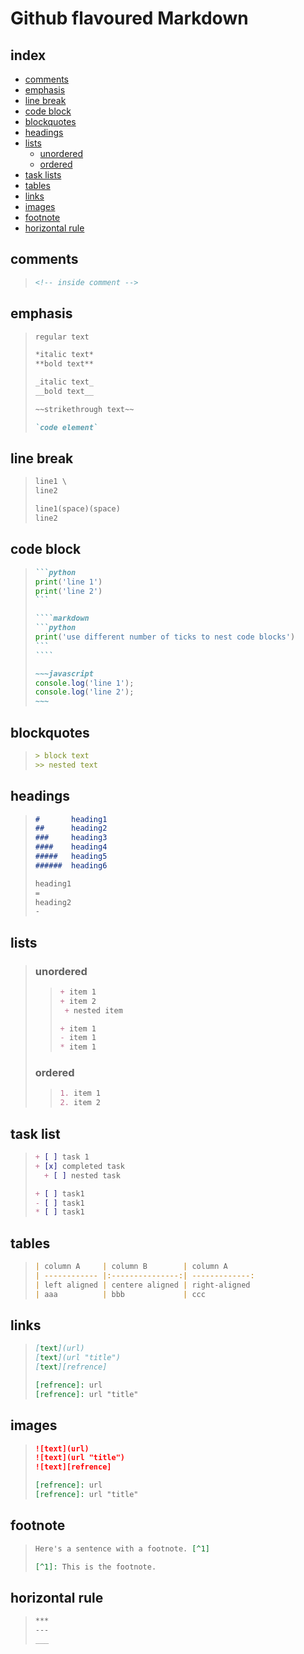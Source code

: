<!-- 
https://www.w3schools.io/file/markdown-introduction/  
https://www.markdowntutorial.com/
https://www.markdownguide.org/cheat-sheet/
https://github.github.com/gfm/
https://github.com/adam-p/markdown-here/wiki/Markdown-Cheatsheet
 -->

# Github flavoured Markdown

## index

* [comments       ](#comments)
* [emphasis       ](#emphasis)
* [line break     ](#line-break)
* [code block     ](#code-block)
* [blockquotes    ](#blockquotes)
* [headings       ](#headings)
* [lists          ](#lists)
  * [unordered     ](#unordered)
  * [ordered       ](#ordered)
* [task lists     ](#task-list)
* [tables         ](#tables)
* [links          ](#links)
* [images         ](#images)
* [footnote       ](#footnote)
* [horizontal rule](#horizontal-rule)


## comments

> ```markdown
> <!-- inside comment -->
> ```


## emphasis

> ```markdown
> regular text
>
> *italic text*
> **bold text**
>
> _italic text_
> __bold text__
>
> ~~strikethrough text~~
>
> `code element`
> ```


## line break

> ```markdown
> line1 \ 
> line2
> ```
>
> ```markdown
> line1(space)(space)
> line2
> ```


## code block

> `````markdown
> ```python
> print('line 1')
> print('line 2') 
> ```
>
> ````markdown
> ```python
> print('use different number of ticks to nest code blocks')
> ```
> ````
> `````
>
> ```markdown
> ~~~javascript
> console.log('line 1');
> console.log('line 2');
> ~~~
> ```


## blockquotes

> ```markdown
>> block text
>>> nested text
> ```


## headings

> ```markdown
> #       heading1
> ##      heading2
> ###     heading3
> ####    heading4
> #####   heading5
> ######  heading6
> ```
>
> ```markdown
> heading1
> =
> heading2
> -
> ```


## lists

> ### unordered
>
>> ```markdown
>> + item 1
>> + item 2
>>  + nested item
>> ```
>>
>> ```markdown
>> + item 1
>> - item 1
>> * item 1
>> ```
>>
>
> ### ordered
>
>> ```markdown
>> 1. item 1
>> 2. item 2
>> ```
>>


## task list

> ```markdown
> + [ ] task 1
> + [x] completed task 
>   + [ ] nested task
> ```
>
> ```markdown
> + [ ] task1
> - [ ] task1
> * [ ] task1
> ```


## tables

> ```markdown
> | column A     | column B        | column A   
> | ------------ |:---------------:| -------------:
> | left aligned | centere aligned | right-aligned 
> | aaa          | bbb             | ccc         
> ```


## links

> ```markdown
> [text](url)
> [text](url "title")
> [text][refrence]
>
> [refrence]: url
> [refrence]: url "title"
> ```


## images

> ```markdown
> ![text](url)
> ![text](url "title")
> ![text][refrence]
>
> [refrence]: url
> [refrence]: url "title"
> ```


## footnote

> ```markdown
> Here's a sentence with a footnote. [^1]
>
> [^1]: This is the footnote.
> ```


## horizontal rule

> ```markdown
> ***
> ---
> ___
> ```
